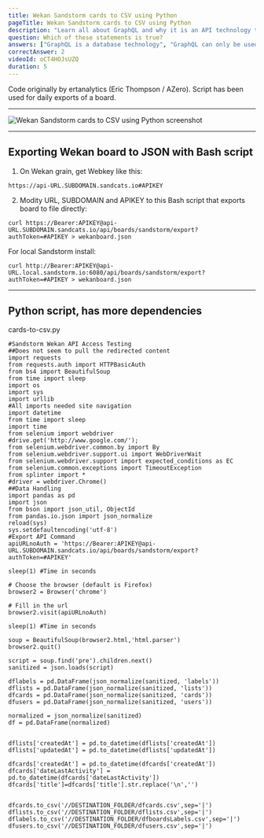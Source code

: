 ```yaml
---
title: Wekan Sandstorm cards to CSV using Python
pageTitle: Wekan Sandstorm cards to CSV using Python
description: "Learn all about GraphQL and why it is an API technology that's superior to REST. It is not only for React & Javascript developers but can be used for any API."
question: Which of these statements is true?
answers: ["GraphQL is a database technology", "GraphQL can only be used together with SQL", "GraphQL was invented by Facebook", "GraphQL was developed by Netflix and Coursera"]
correctAnswer: 2
videoId: oCT4HOJsUZQ
duration: 5
---
```


Code originally by ertanalytics (Eric Thompson / AZero). Script has been used for daily exports of a board.

***

![Wekan Sandstorm cards to CSV using Python screenshot](https://wekan.github.io/sandstorm-api-csv.png)

***

## Exporting Wekan board to JSON with Bash script

1) On Wekan grain, get Webkey like this:

```
https://api-URL.SUBDOMAIN.sandcats.io#APIKEY
```

2) Modity URL, SUBDOMAIN and APIKEY to this Bash script that exports board to file directly:

```
curl https://Bearer:APIKEY@api-URL.SUBDOMAIN.sandcats.io/api/boards/sandstorm/export?authToken=#APIKEY > wekanboard.json
```
For local Sandstorm install:
```
curl http://Bearer:APIKEY@api-URL.local.sandstorm.io:6080/api/boards/sandstorm/export?authToken=#APIKEY > wekanboard.json
```

***

## Python script, has more dependencies

cards-to-csv.py

```
#Sandstorm Wekan API Access Testing
##Does not seem to pull the redirected content
import requests
from requests.auth import HTTPBasicAuth
from bs4 import BeautifulSoup
from time import sleep
import os
import sys
import urllib
#All imports needed site navigation
import datetime
from time import sleep
import time
from selenium import webdriver
#drive.get('http://www.google.com/');
from selenium.webdriver.common.by import By
from selenium.webdriver.support.ui import WebDriverWait
from selenium.webdriver.support import expected_conditions as EC
from selenium.common.exceptions import TimeoutException
from splinter import *
#driver = webdriver.Chrome()
##Data Handling
import pandas as pd
import json
from bson import json_util, ObjectId
from pandas.io.json import json_normalize
reload(sys)
sys.setdefaultencoding('utf-8')
#Export API Command
apiURLnoAuth = 'https://Bearer:APIKEY@api-URL.SUBDOMAIN.sandcats.io/api/boards/sandstorm/export?authToken=#APIKEY'

sleep(1) #Time in seconds

# Choose the browser (default is Firefox)
browser2 = Browser('chrome')

# Fill in the url
browser2.visit(apiURLnoAuth)

sleep(1) #Time in seconds

soup = BeautifulSoup(browser2.html,'html.parser')
browser2.quit()

script = soup.find('pre').children.next()
sanitized = json.loads(script)

dflabels = pd.DataFrame(json_normalize(sanitized, 'labels'))
dflists = pd.DataFrame(json_normalize(sanitized, 'lists'))
dfcards = pd.DataFrame(json_normalize(sanitized, 'cards'))
dfusers = pd.DataFrame(json_normalize(sanitized, 'users'))

normalized = json_normalize(sanitized)
df = pd.DataFrame(normalized)


dflists['createdAt'] = pd.to_datetime(dflists['createdAt'])
dflists['updatedAt'] = pd.to_datetime(dflists['updatedAt'])

dfcards['createdAt'] = pd.to_datetime(dfcards['createdAt'])
dfcards['dateLastActivity'] = pd.to_datetime(dfcards['dateLastActivity'])
dfcards['title']=dfcards['title'].str.replace('\n','')


dfcards.to_csv('//DESTINATION_FOLDER/dfcards.csv',sep='|')
dflists.to_csv('//DESTINATION_FOLDER/dflists.csv',sep='|')
dflabels.to_csv('//DESTINATION_FOLDER/dfboardsLabels.csv',sep='|')
dfusers.to_csv('//DESTINATION_FOLDER/dfusers.csv',sep='|')
